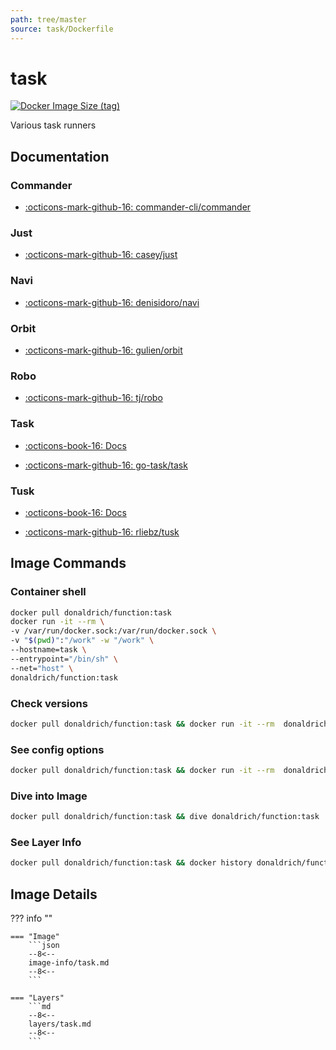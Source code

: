 ```yaml
---
path: tree/master
source: task/Dockerfile
---
```


# task

[![Docker Image Size (tag)](https://img.shields.io/docker/image-size/donaldrich/function/task?color=blue&label=donaldrich/function:task&logo=docker&style=flat-square)](https://hub.docker.com/r/donaldrich/function/task)

Various task runners

## Documentation

### Commander

- [:octicons-mark-github-16: commander-cli/commander](https://github.com/commander-cli/commander)

### Just

- [:octicons-mark-github-16: casey/just](https://github.com/casey/just)

### Navi

- [:octicons-mark-github-16: denisidoro/navi](https://github.com/denisidoro/navi)

### Orbit

- [:octicons-mark-github-16: gulien/orbit](https://github.com/gulien/orbit)

### Robo

- [:octicons-mark-github-16: tj/robo](https://github.com/tj/robo)

### Task

- [:octicons-book-16: Docs](https://taskfile.dev)

- [:octicons-mark-github-16: go-task/task](https://github.com/go-task/task)

### Tusk

- [:octicons-book-16: Docs](https://rliebz.github.io/tusk)

- [:octicons-mark-github-16: rliebz/tusk](https://github.com/rliebz/tusk)

## Image Commands

### Container shell

```sh
docker pull donaldrich/function:task
docker run -it --rm \
-v /var/run/docker.sock:/var/run/docker.sock \
-v "$(pwd)":"/work" -w "/work" \
--hostname=task \
--entrypoint="/bin/sh" \
--net="host" \
donaldrich/function:task
```

### Check versions

```sh
docker pull donaldrich/function:task && docker run -it --rm  donaldrich/function:task validate
```

### See config options

```sh
docker pull donaldrich/function:task && docker run -it --rm  donaldrich/function:task help
```

### Dive into Image

```sh
docker pull donaldrich/function:task && dive donaldrich/function:task
```

### See Layer Info

```sh
docker pull donaldrich/function:task && docker history donaldrich/function:task
```

## Image Details

??? info ""

    === "Image"
        ```json
        --8<--
        image-info/task.md
        --8<--
        ```

    === "Layers"
        ```md
        --8<--
        layers/task.md
        --8<--
        ```
